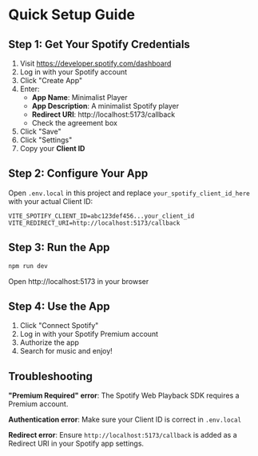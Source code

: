 # Quick Setup Guide

## Step 1: Get Your Spotify Credentials

1. Visit https://developer.spotify.com/dashboard
2. Log in with your Spotify account
3. Click "Create App"
4. Enter:
   - **App Name**: Minimalist Player
   - **App Description**: A minimalist Spotify player
   - **Redirect URI**: http://localhost:5173/callback
   - Check the agreement box
5. Click "Save"
6. Click "Settings" 
7. Copy your **Client ID**

## Step 2: Configure Your App

Open `.env.local` in this project and replace `your_spotify_client_id_here` with your actual Client ID:

```
VITE_SPOTIFY_CLIENT_ID=abc123def456...your_client_id
VITE_REDIRECT_URI=http://localhost:5173/callback
```

## Step 3: Run the App

```bash
npm run dev
```

Open http://localhost:5173 in your browser

## Step 4: Use the App

1. Click "Connect Spotify"
2. Log in with your Spotify Premium account
3. Authorize the app
4. Search for music and enjoy!

## Troubleshooting

**"Premium Required" error**: The Spotify Web Playback SDK requires a Premium account.

**Authentication error**: Make sure your Client ID is correct in `.env.local`

**Redirect error**: Ensure `http://localhost:5173/callback` is added as a Redirect URI in your Spotify app settings.
